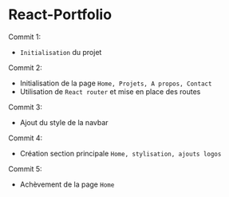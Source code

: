 # React-Portfolio

Commit 1:
- `Initialisation` du projet

Commit 2:
- Initialisation de la page `Home, Projets, A propos, Contact`
- Utilisation de `React router` et mise en place des routes

Commit 3:
- Ajout du style de la navbar

Commit 4:
- Création section principale `Home, stylisation, ajouts logos`

Commit 5:
- Achèvement de la page `Home`